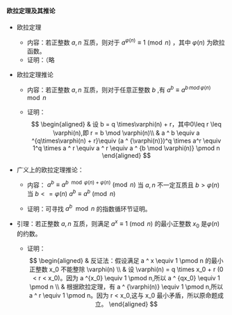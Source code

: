 #### 欧拉定理及其推论

* 欧拉定理

  * 内容：若正整数 $a,n$ 互质，则对于 $a^{\varphi(n)} \equiv 1 \pmod n$ ，其中 $\varphi(n)$ 为欧拉函数。
  * 证明：（略

* 欧拉定理推论

  * 内容：若正整数 $a,n$ 互质，则对于任意正整数 $b$ ,有 $a^{b} \equiv a^{b \,mod \,\varphi(n)} \mod n$ 

  * 证明： 
    $$
    \begin{aligned}
    & 设 b = q \times\varphi(n) + r，其中0\leq r \leq \varphi(n),即 r = b \mod
    \varphi(n)\\
    & a ^ b \equiv a ^{q\times\varphi(n) + r}\equiv (a ^ {\varphi(n)})^q \times a^r \equiv 1^q \times a ^ r \equiv a ^ r \equiv a ^ {b \mod \varphi(n)} \pmod n
    \end{aligned}
    $$

* 广义上的欧拉定理推论：
  * 内容：
    $a ^ b \equiv a ^ {b \mod \varphi(n) + \varphi(n)} \pmod n$ 当 $a,n$ 不一定互质且 $b > \varphi(n)$ 当 $b <= \varphi(n)$ $a ^ b \equiv a ^ b \pmod n$

  * 证明：可寻找 $a^b \mod n$ 的指数循环节证明。
  
* 引理：若正整数 $a,n$ 互质，则满足 $a^x \equiv 1 \pmod n$ 的最小正整数 $x_0$ 是$\varphi(n)$ 的约数。
  * 证明：
    $$
    \begin{aligned}
    & 反证法：假设满足 a ^ x \equiv 1 \pmod n 的最小正整数 x_0 不能整除 \varphi(n) \\
    & 设 \varphi(n) = q \times x_0 + r (0 < r < x_0)。因为 a ^{x_0} \equiv 1 \pmod n,所以 a ^ {qx_0} \equiv 1 \pmod n \\
    & 根据欧拉定理，有 a ^ {\varphi(n)} \equiv 1 \pmod n,所以 a ^ r \equiv 1 \pmod n。因为 r < x_0,这与 x_0 最小矛盾，所以原命题成立。
    \end{aligned}
    $$